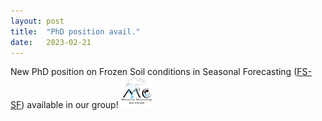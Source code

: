```yaml
---
layout: post
title:  "PhD position avail."
date:   2023-02-21
---
```


New PhD position on Frozen Soil conditions in Seasonal Forecasting ([FS-SF](./230219-PhD-FSSF-job-announcement.pdf)) available in our group!
![fig](./mmc-logo.png)
